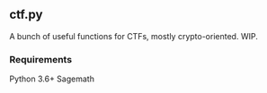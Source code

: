 ctf.py
---

A bunch of useful functions for CTFs, mostly crypto-oriented. WIP.

### Requirements

Python 3.6+
Sagemath
